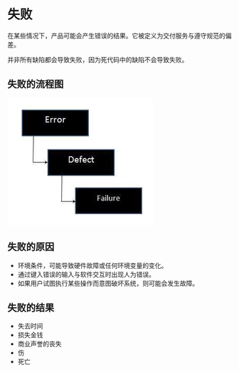# 失败

在某些情况下，产品可能会产生错误的结果。它被定义为交付服务与遵守规范的偏差。

并非所有缺陷都会导致失败，因为死代码中的缺陷不会导致失败。

## 失败的流程图

![](../screenshot/2019-05-29-11-27-06.png)

## 失败的原因

* 环境条件，可能导致硬件故障或任何环境变量的变化。
* 通过键入错误的输入与软件交互时出现人为错误。
* 如果用户试图执行某些操作而意图破坏系统，则可能会发生故障。

## 失败的结果

* 失去时间
* 损失金钱
* 商业声誉的丧失
* 伤
* 死亡
